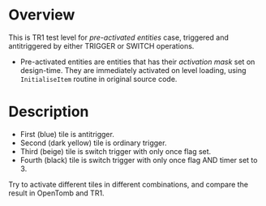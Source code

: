 Overview
========

This is TR1 test level for *pre-activated entities* case, triggered and antitriggered by either TRIGGER or SWITCH operations.

* Pre-activated entities are entities that has their *activation mask* set on design-time. They are immediately activated on level loading, using `InitialiseItem` routine in original source code.

Description
===========

* First (blue) tile is antitrigger.
* Second (dark yellow) tile is ordinary trigger.
* Third (beige) tile is switch trigger with only once flag set.
* Fourth (black) tile is switch trigger with only once flag AND timer set to 3.

Try to activate different tiles in different combinations, and compare the result in OpenTomb and TR1.